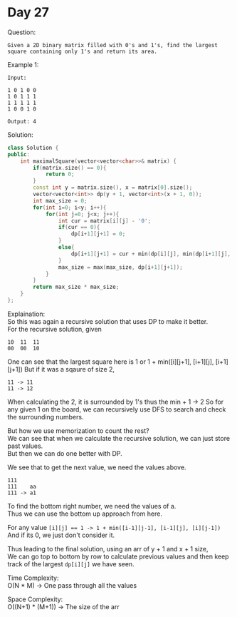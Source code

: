 # Day 27

Question:  
```
Given a 2D binary matrix filled with 0's and 1's, find the largest square containing only 1's and return its area.
```

Example 1:  
```
Input: 

1 0 1 0 0
1 0 1 1 1
1 1 1 1 1
1 0 0 1 0

Output: 4
```


Solution: 

```cpp
class Solution {
public:
    int maximalSquare(vector<vector<char>>& matrix) {
        if(matrix.size() == 0){
            return 0;
        }
        const int y = matrix.size(), x = matrix[0].size();
        vector<vector<int>> dp(y + 1, vector<int>(x + 1, 0));
        int max_size = 0;
        for(int i=0; i<y; i++){
            for(int j=0; j<x; j++){
                int cur = matrix[i][j] - '0';
                if(cur == 0){
                    dp[i+1][j+1] = 0;
                }
                else{
                    dp[i+1][j+1] = cur + min(dp[i][j], min(dp[i+1][j], dp[i][j+1]));
                }
                max_size = max(max_size, dp[i+1][j+1]);
            }
        }
        return max_size * max_size;
    }
};
```

Explaination:  
So this was again a recursive solution that uses DP to make it better.  
For the recursive solution, given  
```
10  11  11  
00  00  10  
``` 

One can see that the largest square here is 1 or 1 + min([i][j+1], [i+1][j], [i+1][j+1])
But if it was a sqaure of size 2,  
```
11 -> 11
11 -> 12
```

When calculating the 2, it is surrounded by 1's thus the min + 1 -> 2
So for any given 1 on the board, we can recursively use DFS to search and check the surrounding numbers.  

But how we use memorization to count the rest?  
We can see that when we calculate the recursive solution, we can just store past values.  
But then we can do one better with DP.  

We see that to get the next value, we need the values above.  
```
111
111    aa
111 -> a1
```

To find the bottom right number, we need the values of a.  
Thus we can use the bottom up approach from here.  

For any value `[i][j] == 1 -> 1 + min([i-1][j-1], [i-1][j], [i][j-1])`
And if its 0, we just don't consider it.  

Thus leading to the final solution, using an arr of y + 1 and x + 1 size,  
We can go top to bottom by row to calculate previous values and then keep track of the largest `dp[i][j]`  we have seen.  

Time Complexity:  
O(N * M) -> One pass through all the values

Space Complexity:  
O((N+1) * (M+1)) -> The size of the arr

